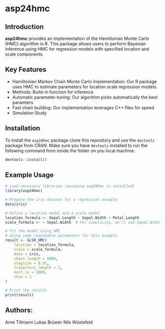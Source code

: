 # asp24hmc

## Introduction
**asp24hmc** provides an implementation of the Hamiltonian Monte Carlo (HMC) algorithm in R. 
This package allows users to perform Bayesian inference using HMC for regression models with specified location and scale components.

## Key Features
- Hamiltonian Markov Chain Monte Carlo implementation:  Our R package uses HMC to estimate parameters for location scale regression models.
- Methods: Build-in function for inference
- Automatic parameter-tuning: Our algorithm picks automatically the best paramters
- Fast chain building: Our implementation leverages C++ files for speed
- Simulation Study


## Installation

To install the `asp24hmc` package clone this repository and use the `devtools` package from CRAN. Make sure you have `devtools` installed to run the following command from inside the folder on you local machine:

```r
devtools::install()
```
## Example Usage
```r
# Load necessary libraries (assuming asp24hmc is installed)
library(asp24hmc)

# Prepare the iris dataset for a regression example
data(iris)

# Define a location model and a scale model
location_formula <- Sepal.Length ~ Sepal.Width + Petal.Length
scale_formula <- ~ Sepal.Width  # For simplicity, we'll use Sepal.Width for the scale model

# Fit the model using HMC
# Using some reasonable parameters for this example
result <- GLSR_HMC(
    location = location_formula,
    scale = scale_formula,
    data = iris,
    chain_length = 5000,
    stepsize = 0.01,
    trajectory_length = 1,
    burn_in = 1000,
    thin = 1
)

# Print the results
print(result)
```


## Authors:
Arne Tillmann
Lukas Brüwer
Nils Wüstefeld


